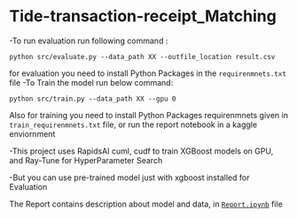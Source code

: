 # Tide-transaction-receipt_Matching

-To run evaluation run following command :


```python src/evaluate.py --data_path XX --outfile_location result.csv ```

for evaluation you need to install Python Packages in the `requirenmnets.txt` file
-To Train the model run below command:

```python src/train.py --data_path XX --gpu 0```

Also for training you need to install Python Packages requirenmnets given in `train_requirenmnets.txt` file, or run the report notebook in a kaggle enviornment

-This project uses RapidsAI cuml, cudf to train XGBoost models on GPU, and Ray-Tune for HyperParameter Search

-But you can use pre-trained model just with xgboost installed for Evaluation

The Report contains description about model and data, in [`Report.ipynb`](https://github.com/Nilanshrajput/Tide-transaction-receipt_Matching/blob/master/Report.ipynb) file